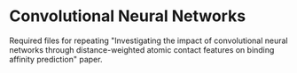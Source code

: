 # Convolutional Neural Networks
Required files for repeating "Investigating the impact of convolutional neural networks through distance-weighted atomic contact features on binding affinity prediction" paper.
